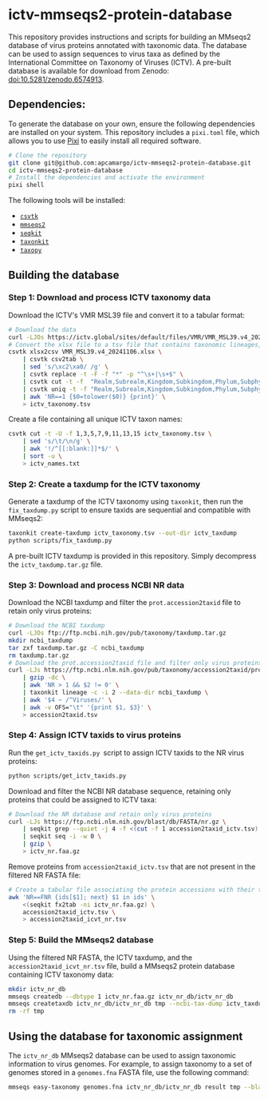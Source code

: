 # ictv-mmseqs2-protein-database

This repository provides instructions and scripts for building an MMseqs2 database of virus proteins annotated with taxonomic data. The database can be used to assign sequences to virus taxa as defined by the International Committee on Taxonomy of Viruses (ICTV). A pre-built database is available for download from Zenodo: [doi:10.5281/zenodo.6574913](https://doi.org/10.5281/zenodo.6574913).

## Dependencies:

To generate the database on your own, ensure the following dependencies are installed on your system. This repository includes a `pixi.toml` file, which allows you to use [Pixi](https://pixi.sh/) to easily install all required software.

```bash
# Clone the repository
git clone git@github.com:apcamargo/ictv-mmseqs2-protein-database.git
cd ictv-mmseqs2-protein-database
# Install the dependencies and activate the environment
pixi shell
```

The following tools will be installed:

- [`csvtk`](https://github.com/shenwei356/csvtk)
- [`mmseqs2`](https://github.com/soedinglab/MMseqs2)
- [`seqkit`](https://github.com/shenwei356/seqkit)
- [`taxonkit`](https://github.com/shenwei356/taxonkit)
- [`taxopy`](https://github.com/apcamargo/taxopy)

## Building the database

### Step 1: Download and process ICTV taxonomy data

Download the ICTV's VMR MSL39 file and convert it to a tabular format:

```bash
# Download the data
curl -LJOs https://ictv.global/sites/default/files/VMR/VMR_MSL39.v4_20241106.xlsx
# Convert the xlsx file to a tsv file that contains taxonomic lineages, one per line
csvtk xlsx2csv VMR_MSL39.v4_20241106.xlsx \
    | csvtk csv2tab \
    | sed 's/\xc2\xa0/ /g' \
    | csvtk replace -t -F -f "*" -p "^\s+|\s+$" \
    | csvtk cut -t -f  "Realm,Subrealm,Kingdom,Subkingdom,Phylum,Subphylum,Class,Subclass,Order,Suborder,Family,Subfamily,Genus,Subgenus,Species" \
    | csvtk uniq -t -f "Realm,Subrealm,Kingdom,Subkingdom,Phylum,Subphylum,Class,Subclass,Order,Suborder,Family,Subfamily,Genus,Subgenus,Species" \
    | awk 'NR==1 {$0=tolower($0)} {print}' \
    > ictv_taxonomy.tsv
```

Create a file containing all unique ICTV taxon names:

```bash
csvtk cut -t -U -f 1,3,5,7,9,11,13,15 ictv_taxonomy.tsv \
    | sed 's/\t/\n/g' \
    | awk '!/^[[:blank:]]*$/' \
    | sort -u \
    > ictv_names.txt
```

### Step 2: Create a taxdump for the ICTV taxonomy

Generate a taxdump of the ICTV taxonomy using `taxonkit`, then run the `fix_taxdump.py` script to ensure taxids are sequential and compatible with MMseqs2:

```bash
taxonkit create-taxdump ictv_taxonomy.tsv --out-dir ictv_taxdump
python scripts/fix_taxdump.py
```

A pre-built ICTV taxdump is provided in this repository. Simply decompress the `ictv_taxdump.tar.gz` file.

### Step 3: Download and process NCBI NR data

Download the NCBI taxdump and filter the `prot.accession2taxid` file to retain only virus proteins:

```bash
# Download the NCBI taxdump
curl -LJOs ftp://ftp.ncbi.nih.gov/pub/taxonomy/taxdump.tar.gz
mkdir ncbi_taxdump
tar zxf taxdump.tar.gz -C ncbi_taxdump
rm taxdump.tar.gz
# Download the prot.accession2taxid file and filter only virus proteins
curl -LJs https://ftp.ncbi.nlm.nih.gov/pub/taxonomy/accession2taxid/prot.accession2taxid.FULL.gz \
    | gzip -dc \
    | awk 'NR > 1 && $2 != 0' \
    | taxonkit lineage -c -i 2 --data-dir ncbi_taxdump \
    | awk '$4 ~ /^Viruses/' \
    | awk -v OFS="\t" '{print $1, $3}' \
    > accession2taxid.tsv
```

### Step 4: Assign ICTV taxids to virus proteins

Run the `get_ictv_taxids.py `script to assign ICTV taxids to the NR virus proteins:

```bash
python scripts/get_ictv_taxids.py
```

Download and filter the NCBI NR database sequence, retaining only proteins that could be assigned to ICTV taxa:

```bash
# Download the NR database and retain only virus proteins
curl -LJs https://ftp.ncbi.nlm.nih.gov/blast/db/FASTA/nr.gz \
    | seqkit grep --quiet -j 4 -f <(cut -f 1 accession2taxid_ictv.tsv) \
    | seqkit seq -i -w 0 \
    | gzip \
    > ictv_nr.faa.gz
```

Remove proteins from `accession2taxid_ictv.tsv` that are not present in the filtered NR FASTA file:

```bash
# Create a tabular file associating the protein accessions with their taxids
awk 'NR==FNR {ids[$1]; next} $1 in ids' \
    <(seqkit fx2tab -ni ictv_nr.faa.gz) \
    accession2taxid_ictv.tsv \
    > accession2taxid_icvt_nr.tsv
```

### Step 5: Build the MMseqs2 database

Using the filtered NR FASTA, the ICTV taxdump, and the `accession2taxid_icvt_nr.tsv` file, build a MMseqs2 protein database containing ICTV taxonomy data:

```bash
mkdir ictv_nr_db
mmseqs createdb --dbtype 1 ictv_nr.faa.gz ictv_nr_db/ictv_nr_db
mmseqs createtaxdb ictv_nr_db/ictv_nr_db tmp --ncbi-tax-dump ictv_taxdump --tax-mapping-file accession2taxid_icvt_nr.tsv
rm -rf tmp
```

## Using the database for taxonomic assignment

The `ictv_nr_db` MMseqs2 database can be used to assign taxonomic information to virus genomes. For example, to assign taxonomy to a set of genomes stored in a `genomes.fna` FASTA file, use the following command:

```bash
mmseqs easy-taxonomy genomes.fna ictv_nr_db/ictv_nr_db result tmp --blacklist "" --tax-lineage 1
```
